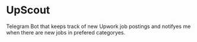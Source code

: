 # UpScout
Telegram Bot that keeps track of new Upwork job postings and notifyes me when there are new jobs in prefered categoryes.
